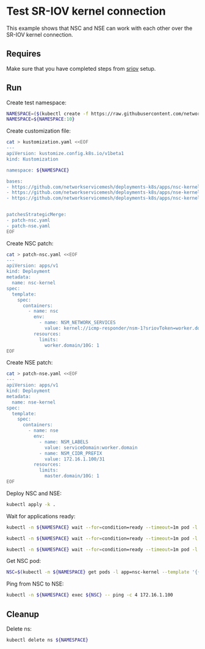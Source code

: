 # Test SR-IOV kernel connection

This example shows that NSC and NSE can work with each other over the SR-IOV kernel connection.

## Requires

Make sure that you have completed steps from [sriov](../../sriov) setup.

## Run

Create test namespace:
```bash
NAMESPACE=($(kubectl create -f https://raw.githubusercontent.com/networkservicemesh/deployments-k8s/ee8fa3a8101871d80a7db216ced19636fd26b635/examples/use-cases/namespace.yaml)[0])
NAMESPACE=${NAMESPACE:10}
```

Create customization file:
```bash
cat > kustomization.yaml <<EOF
---
apiVersion: kustomize.config.k8s.io/v1beta1
kind: Kustomization

namespace: ${NAMESPACE}

bases:
- https://github.com/networkservicemesh/deployments-k8s/apps/nsc-kernel?ref=ee8fa3a8101871d80a7db216ced19636fd26b635
- https://github.com/networkservicemesh/deployments-k8s/apps/nse-kernel?ref=ee8fa3a8101871d80a7db216ced19636fd26b635
- https://github.com/networkservicemesh/deployments-k8s/apps/nsc-kernel-ponger?ref=ee8fa3a8101871d80a7db216ced19636fd26b635


patchesStrategicMerge:
- patch-nsc.yaml
- patch-nse.yaml
EOF
```

Create NSC patch:
```bash
cat > patch-nsc.yaml <<EOF
---
apiVersion: apps/v1
kind: Deployment
metadata:
  name: nsc-kernel
spec:
  template:
    spec:
      containers:
        - name: nsc
          env:
            - name: NSM_NETWORK_SERVICES
              value: kernel://icmp-responder/nsm-1?sriovToken=worker.domain/10G
          resources:
            limits:
              worker.domain/10G: 1
EOF
```

Create NSE patch:
```bash
cat > patch-nse.yaml <<EOF
---
apiVersion: apps/v1
kind: Deployment
metadata:
  name: nse-kernel
spec:
  template:
    spec:
      containers:
        - name: nse
          env:
            - name: NSM_LABELS
              value: serviceDomain:worker.domain
            - name: NSM_CIDR_PREFIX
              value: 172.16.1.100/31
          resources:
            limits:
              master.domain/10G: 1
EOF
```

Deploy NSC and NSE:
```bash
kubectl apply -k .
```

Wait for applications ready:
```bash
kubectl -n ${NAMESPACE} wait --for=condition=ready --timeout=1m pod -l app=nsc-kernel
```
```bash
kubectl -n ${NAMESPACE} wait --for=condition=ready --timeout=1m pod -l app=nse-kernel
```
```bash
kubectl -n ${NAMESPACE} wait --for=condition=ready --timeout=1m pod -l app=ponger
```

Get NSC pod:
```bash
NSC=$(kubectl -n ${NAMESPACE} get pods -l app=nsc-kernel --template '{{range .items}}{{.metadata.name}}{{"\n"}}{{end}}')
```

Ping from NSC to NSE:
```bash
kubectl -n ${NAMESPACE} exec ${NSC} -- ping -c 4 172.16.1.100
```

## Cleanup

Delete ns:
```bash
kubectl delete ns ${NAMESPACE}
```
